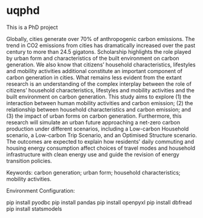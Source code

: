 # uqphd

This is a PhD project

Globally, cities generate over 70% of anthropogenic carbon emissions. The trend in CO2 emissions from cities has dramatically increased over the past century to more than 24.5 gigatons. Scholarship highlights the role played by urban form and characteristics of the built environment on carbon generation. We also know that citizens’ household characteristics, lifestyles and mobility activities additional constitute an important component of carbon generation in cities. What remains less evident from the extant research is an understanding of the complex interplay between the role of citizens’ household characteristics, lifestyles and mobility activities and the built environment on carbon generation. This study aims to explore (1) the interaction between human mobility activities and carbon emission; (2) the relationship between household characteristics and carbon emission; and (3) the impact of urban forms on carbon generation. Furthermore, this research will simulate an urban future approaching a net-zero carbon production under different scenarios, including a Low-carbon Household scenario, a Low-carbon Trip Scenario, and an Optimised Structure scenario. The outcomes are expected to explain how residents' daily commuting and housing energy consumption affect choices of travel modes and household infrastructure with clean energy use and guide the revision of energy transition policies.

Keywords: carbon generation; urban form; household characteristics; mobility activities. 

Environment Configuration:

pip install pyodbc
pip install pandas
pip install openpyxl
pip install dbfread
pip install statsmodels
